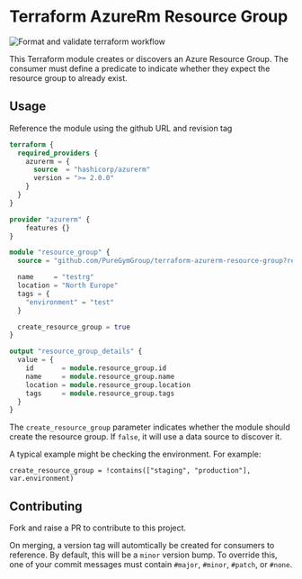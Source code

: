# Terraform AzureRm Resource Group

![Format and validate terraform workflow](https://github.com/PureGymGroup/terraform-azurerm-resource-group/actions/workflows/validate.yml/badge.svg)

This Terraform module creates or discovers an Azure Resource Group. The consumer must define a predicate to indicate whether they expect the resource group to already exist.

## Usage

Reference the module using the github URL and revision tag

```terraform
terraform {
  required_providers {
    azurerm = {
      source  = "hashicorp/azurerm"
      version = ">= 2.0.0"
    }
  }
}

provider "azurerm" {
    features {}
}

module "resource_group" {
  source = "github.com/PureGymGroup/terraform-azurerm-resource-group?ref=v0.1.0"

  name     = "testrg"
  location = "North Europe"
  tags = {
    "environment" = "test"
  }

  create_resource_group = true
}

output "resource_group_details" {
  value = {
    id       = module.resource_group.id
    name     = module.resource_group.name
    location = module.resource_group.location
    tags     = module.resource_group.tags
  }
}
```

The `create_resource_group` parameter indicates whether the module should create the resource group. If `false`, it will use a data source to discover it.

A typical example might be checking the environment. For example:

```
create_resource_group = !contains(["staging", "production"], var.environment)
```

## Contributing

Fork and raise a PR to contribute to this project.

On merging, a version tag will automtically be created for consumers to reference. By default, this will be a `minor` version bump. To override this, one of your commit messages must contain `#major`, `#minor`, `#patch`, or `#none`.

